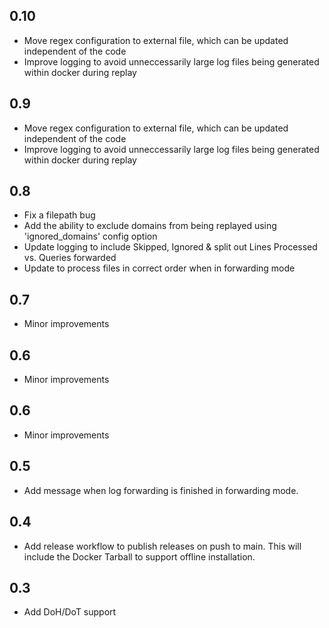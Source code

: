## 0.10
- Move regex configuration to external file, which can be updated independent of the code
- Improve logging to avoid unneccessarily large log files being generated within docker during replay

## 0.9
- Move regex configuration to external file, which can be updated independent of the code
- Improve logging to avoid unneccessarily large log files being generated within docker during replay

## 0.8
- Fix a filepath bug
- Add the ability to exclude domains from being replayed using 'ignored_domains' config option
- Update logging to include Skipped, Ignored & split out Lines Processed vs. Queries forwarded
- Update to process files in correct order when in forwarding mode

## 0.7
- Minor improvements

## 0.6
- Minor improvements

## 0.6
- Minor improvements

## 0.5
- Add message when log forwarding is finished in forwarding mode.

## 0.4
- Add release workflow to publish releases on push to main. This will include the Docker Tarball to support offline installation.

## 0.3
- Add DoH/DoT support



